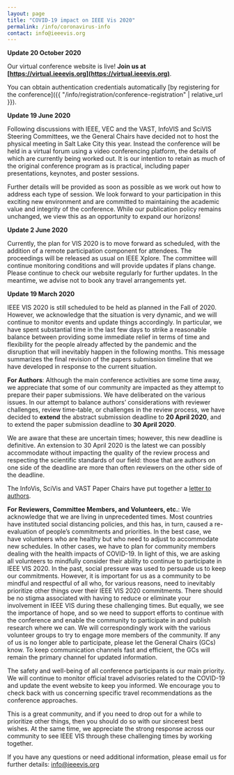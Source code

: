 ```yaml
---
layout: page
title: "COVID-19 impact on IEEE Vis 2020"
permalink: /info/coronavirus-info
contact: info@ieeevis.org
---
```


**Update 20 October 2020**

Our virtual conference website is live!  **Join us at [https://virtual.ieeevis.org](https://virtual.ieeevis.org)**.

You can obtain authentication credentials automatically [by registering for the conference]({{ "/info/registration/conference-registration" | relative_url }}).

**Update 19 June 2020**

Following discussions with IEEE, VEC and the VAST, InfoVIS and SciVIS Steering Committees, we the General Chairs have decided not to host the physical meeting in Salt Lake City this year. Instead the conference will be held in a virtual forum using a video conferencing platform, the details of which are currently being worked out. It is our intention to retain as much of the original conference program as is practical, including paper presentations, keynotes, and poster sessions.

Further details will be provided as soon as possible as we work out how to address each type of session. We look forward to your participation in this exciting new environment and are committed to maintaining the academic value and integrity of the conference.  While our publication policy remains unchanged, we view this as an opportunity to expand our horizons!

**Update 2 June 2020**

Currently, the plan for VIS 2020 is to move forward as scheduled, with the addition of a remote participation component for attendees. The proceedings will be released as usual on IEEE Xplore. The committee will continue monitoring conditions and will provide updates if plans change. Please continue to check our website regularly for further updates. In the meantime, we advise not to book any travel arrangements yet.

**Update 19 March 2020**

IEEE VIS 2020 is still scheduled to be held as planned in the Fall of 2020. However, we acknowledge that the situation is very dynamic, and we will continue to monitor events and update things accordingly. In particular, we have spent substantial time in the last few days to strike a reasonable balance between providing some immediate relief in terms of time and flexibility for the people already affected by the pandemic and the disruption that will inevitably happen in the following months. This message summarizes the final revision of the papers submission timeline that we have developed in response to the current situation.

**For Authors**: Although the main conference activities are some time away, we appreciate that some of our community are impacted as they attempt to prepare their paper submissions. We have deliberated on the various issues. In our attempt to balance authors’ considerations with reviewer challenges, review time-table, or challenges in the review process, we have decided to **extend** the abstract submission deadline to **20 April 2020**, and to extend the paper submission deadline to **30 April 2020**.

We are aware that these are uncertain times; however, this new deadline is definitive. An extension to 30 April 2020 is the latest we can possibly accommodate without impacting the quality of the review process and respecting the scientific standards of our field:  those that are authors on one side of the deadline are more than often reviewers on the other side of the deadline.

The InfoVis, SciVis and VAST Paper Chairs have put together a [letter to authors](https://drive.google.com/open?id=1VZWlAl7gBQU1M9CuNU1cVdQXvp_Sa5MI).

**For Reviewers, Committee Members, and Volunteers, etc.**:  We acknowledge that we are living in unprecedented times. Most countries have instituted social distancing policies, and this has, in turn, caused a re-evaluation of people’s commitments and priorities. In the best case, we have volunteers who are healthy but who need to adjust to accommodate new schedules.  In other cases, we have to plan for community members dealing with the health impacts of COVID-19.  In light of this, we are asking all volunteers to mindfully consider their ability to continue to participate in IEEE VIS 2020.  In the past, social pressure was used to persuade us to keep our commitments.  However, it is important for us as a community to be mindful and respectful of all who, for various reasons, need to inevitably prioritize other things over their IEEE VIS 2020 commitments.  There should be no stigma associated with having to reduce or eliminate your involvement in IEEE VIS during these challenging times. But equally, we see the importance of hope, and so we need to support efforts to continue with the conference and enable the community to participate in and publish research where we can.  We will correspondingly work with the various volunteer groups to try to engage more members of the community.  If any of us is no longer able to participate, please let the General Chairs (GCs) know.  To keep communication channels fast and efficient, the GCs will remain the primary channel for updated information.

The safety and well-being of all conference participants is our main priority. We will continue to monitor official travel advisories related to the COVID-19 and update the event website to keep you informed. We encourage you to check back with us concerning specific travel recommendations as the conference approaches.

This is a great community, and if you need to drop out for a while to prioritize other things, then you should do so with our sincerest best wishes.  At the same time, we appreciate the strong response across our community to see IEEE VIS through these challenging times by working together.

If you have any questions or need additional information, please email us for further details: [info@ieeevis.org](mailto:info@ieeevis.org)
